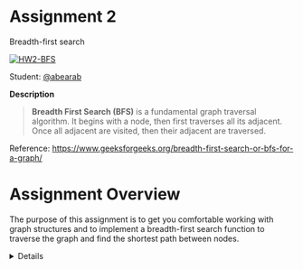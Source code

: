 # Assignment 2
Breadth-first search

[![HW2-BFS](https://github.com/abearab/HW2-BFS/actions/workflows/test.yml/badge.svg?event=push)](https://github.com/abearab/HW2-BFS/actions/workflows/test.yml)

Student: [@abearab](https://github.com/abearab)

**Description**

> **Breadth First Search (BFS)** is a fundamental graph traversal algorithm. It begins with a node, then first traverses all its adjacent. Once all adjacent are visited, then their adjacent are traversed.


Reference: https://www.geeksforgeeks.org/breadth-first-search-or-bfs-for-a-graph/


# Assignment Overview
The purpose of this assignment is to get you comfortable working with graph structures and to implement a breadth-first search function to traverse the graph and find the shortest path between nodes.

<details>

# Assignment Tasks

## Coding Assessment
In search/graph.py:
* Define the function bfs that takes in a graph, start node, and optional node and:
	* If no end node is provided, returns a list of nodes in order of breadth-first search traversal from the given start node
	* If an end node is provided and a path exists, returns a list of nodes in order of the shortest path to the end node
	* If an end node is provided and a path does not exist, returns None
* Be sure that your code can handle possible edge cases, e.g.:
	* running bfs traversal on an empty graph
	* running bfs traversal on an unconnected graph
	* running bfs from a start node that does not exist in the graph
	* running bfs search for an end node that does not exist in the graph
	* any other edge cases you can think of 

In test/test_bfs.py:
* Write unit tests for breadth-first traversal and breadth-first search 
* You may use the two networks provided in the data folder or create your own for testing
* Test at least 2 possible edge cases (listed above)
* Include a test case that fails and raises an exception


## Software Development Assessment

* Write unit tests (in the test_bfs.py file) for your breadth first search
* Replace these instructions with a brief description of bfs in your forked repo
	
* Automate Testing with a [Github Actions](https://docs.github.com/en/actions)

	See blogposts below on helping set up github actions with pytest:
	
	* [post 1](https://blog.dennisokeeffe.com/blog/2021-08-08-pytest-with-github-actions)
	* [post 2](https://mattsegal.dev/pytest-on-github-actions.html)
	* Add "! [BuildStatus] (https://github.com/ < your-github-username > /HW2-BFS/workflows/HW2-BFS/badge.svg?event=push)" (update link and remove spaces) to the beginning of your readme file
	* Also refer to previous assignment for more in-depth help with GitHub actions

	Ensure that the github actions complete the following:
	* runs pytest

# Getting Started
To get started you will need to fork this repository onto your own github. You will then work on the code base from your own repo and make changes to it in the form of commits. 

# Reference Information
## Test Data
Two networks have been provided in an adjacency list format readable by [networkx](https://networkx.org/), is a commonly used python package for working with graph structures. These networks consist of two types of nodes:
* Faculty nodes 
* Pubmed ID nodes

However, since these are both stored as strings, you can treat them as equivalent nodes when traversing the graph. The first graph ("citation_network.adjlist") has nodes consisting of all BMI faculty members, the top 100 Pubmed papers *cited by* faculty, and the top 100 papers that *cite* faculty publications. Edges are directed and and edge from node A -> B indicates that node A *is cited by* node B. There are 5120 nodes and 9247 edges in this network.

The second network is a subgraph of the first, consisting of only the nodes and edges along the paths between a small subset of faculty. There are 30 nodes and 64 edges.

# Completing the assignment
Make sure to push all your code to github, ensure that your unit tests are correct, and submit a link to your github through the google classroom assignment.

# Grading

## Code (6 points)
* Breadth-first traversal works correctly (3)
* Traces the path from one faculty to another (2)
* Handles edge cases (1)

## Unit tests (3 points)
* Output traversal for mini data set (1)
* Tests for at least two possible edge cases (1)
* Correctly uses exceptions (1)

## Style (1 points)
* Readable code with clear comments and method descriptions
* Updated README with description of your methods

</details>